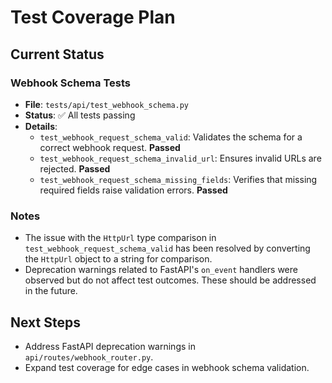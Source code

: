 # Test Coverage Plan

## Current Status

### Webhook Schema Tests
- **File**: `tests/api/test_webhook_schema.py`
- **Status**: ✅ All tests passing
- **Details**:
  - `test_webhook_request_schema_valid`: Validates the schema for a correct webhook request. **Passed**
  - `test_webhook_request_schema_invalid_url`: Ensures invalid URLs are rejected. **Passed**
  - `test_webhook_request_schema_missing_fields`: Verifies that missing required fields raise validation errors. **Passed**

### Notes
- The issue with the `HttpUrl` type comparison in `test_webhook_request_schema_valid` has been resolved by converting the `HttpUrl` object to a string for comparison.
- Deprecation warnings related to FastAPI's `on_event` handlers were observed but do not affect test outcomes. These should be addressed in the future.

## Next Steps
- Address FastAPI deprecation warnings in `api/routes/webhook_router.py`.
- Expand test coverage for edge cases in webhook schema validation.
